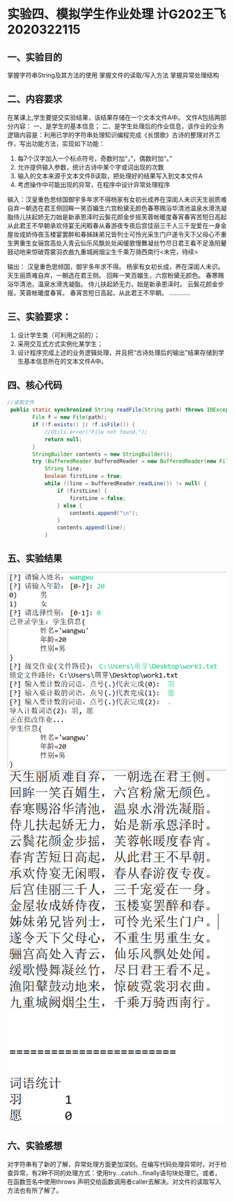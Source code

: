 # 实验四、模拟学生作业处理 计G202王飞2020322115

## 一、实验目的
掌握字符串String及其方法的使用
掌握文件的读取/写入方法
掌握异常处理结构
## 二、内容要求
在某课上,学生要提交实验结果，该结果存储在一个文本文件A中。
文件A包括两部分内容：
一、是学生的基本信息；
二、是学生处理后的作业信息，该作业的业务逻辑内容是：利用已学的字符串处理知识编程完成《长恨歌》古诗的整理对齐工作，写出功能方法，实现如下功能：

1.	每7个汉字加入一个标点符号，奇数时加“，”，偶数时加“。”
2.	允许提供输入参数，统计古诗中某个字或词出现的次数
3.	输入的文本来源于文本文件B读取，把处理好的结果写入到文本文件A
4.	考虑操作中可能出现的异常，在程序中设计异常处理程序

输入：汉皇重色思倾国御宇多年求不得杨家有女初长成养在深闺人未识天生丽质难自弃一朝选在君王侧回眸一笑百媚生六宫粉黛无颜色春寒赐浴华清池温泉水滑洗凝脂侍儿扶起娇无力始是新承恩泽时云鬓花颜金步摇芙蓉帐暖度春宵春宵苦短日高起从此君王不早朝承欢侍宴无闲暇春从春游夜专夜后宫佳丽三千人三千宠爱在一身金屋妆成娇侍夜玉楼宴罢醉和春姊妹弟兄皆列士可怜光采生门户遂令天下父母心不重生男重生女骊宫高处入青云仙乐风飘处处闻缓歌慢舞凝丝竹尽日君王看不足渔阳鼙鼓动地来惊破霓裳羽衣曲九重城阙烟尘生千乘万骑西南行<未完，待续>

输出：
汉皇重色思倾国，御宇多年求不得。
杨家有女初长成，养在深闺人未识。
天生丽质难自弃，一朝选在君王侧。
回眸一笑百媚生，六宫粉黛无颜色。
春寒赐浴华清池，温泉水滑洗凝脂。
侍儿扶起娇无力，始是新承恩泽时。
云鬓花颜金步摇，芙蓉帐暖度春宵。
春宵苦短日高起，从此君王不早朝。
…………
## 三、实验要求：
1.	设计学生类（可利用之前的）；
2.	采用交互式方式实例化某学生；
3.	设计程序完成上述的业务逻辑处理，并且把“古诗处理后的输出”结果存储到学生基本信息所在的文本文件A中。

## 四、核心代码
```Java
//读取文件
 public static synchronized String readFile(String path) throws IOException {
        File f = new File(path);
        if (!f.exists() || !f.isFile()) {
            //Utils.error("File not found.");
            return null;
        }
        StringBuilder contents = new StringBuilder();
        try (BufferedReader bufferedReader = new BufferedReader(new FileReader(f))) {
            String line;
            boolean firstLine = true;
            while ((line = bufferedReader.readLine()) != null) {
                if (firstLine) {
                    firstLine = false;
                } else {
                    contents.append("\n");
                }
                contents.append(line);
            }

```

## 五、实验结果
<img src="test4/作业处理1.png">
<img src="test4/作业处理2.png">

## 六、实验感想
对字符串有了新的了解，异常处理方面更加深刻。在编写代码处理异常时，对于检查异常，有2种不同的处理方式：使用try...catch...finally语句块处理它。或者，在函数签名中使用throws 声明交给函数调用者caller去解决。对文件的读取写入方法也有所了解了。
